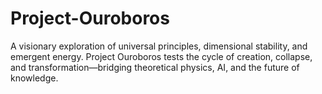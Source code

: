 # Project-Ouroboros
A visionary exploration of universal principles, dimensional stability, and emergent energy. Project Ouroboros tests the cycle of creation, collapse, and transformation—bridging theoretical physics, AI, and the future of knowledge.
